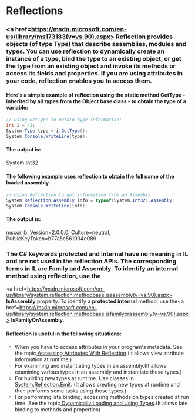 # Reflections

### <a href=https://msdn.microsoft.com/en-us/library/ms173183(v=vs.90).aspx> Reflection </a> provides objects (of type Type) that describe assemblies, modules and types. You can use reflection to dynamically create an instance of a type, bind the type to an existing object, or get the type from an existing object and invoke its methods or access its fields and properties. If you are using attributes in your code, reflection enables you to access them. 

#### Here's a simple example of reflection using the static method GetType - inherited by all types from the Object base class - to obtain the type of a variable:
```C#
// Using GetType to obtain type information: 
int i = 42;
System.Type type = i.GetType();
System.Console.WriteLine(type);
```
#### The output is:
System.Int32

#### The following example uses reflection to obtain the full name of the loaded assembly.
```C#
// Using Reflection to get information from an Assembly:
System.Reflection.Assembly info = typeof(System.Int32).Assembly;
System.Console.WriteLine(info);
```
#### The output is:
mscorlib, Version=2.0.0.0, Culture=neutral, PublicKeyToken=b77a5c561934e089

### The C# keywords protected and internal have no meaning in IL and are not used in the reflection APIs. The corresponding terms in IL are Family and Assembly. To identify an<b> internal</b> method using reflection, use the
<a href=https://msdn.microsoft.com/en-us/library/system.reflection.methodbase.isassembly(v=vs.90).aspx><b> IsAssembly</b></a> property. To identify a <b>protected internal</b> method, use the<a href=https://msdn.microsoft.com/en-us/library/system.reflection.methodbase.isfamilyorassembly(v=vs.90).aspx> <b>IsFamilyOrAssembly</b></a>.

#### Reflection is useful in the following situations:
<ul type=circle>
<li>When you have to access attributes in your program's metadata. See the topic<a href=https://msdn.microsoft.com/en-us/library/z919e8tw(v=vs.90).aspx> Accessing Attributes With Reflection</a>.(It allows view attribute information at runtime.)
<li>For examining and instantiating types in an assembly.(It allows examining various types in an assembly and instantiate these types.)
<li>For building new types at runtime. Use classes in <a href=https://msdn.microsoft.com/en-us/library/system.reflection.emit(v=vs.90).aspx>System.Reflection.Emit</a>. (It allows creating new types at runtime and then performs some tasks using those types.)
<li>For performing late binding, accessing methods on types created at run time. See the topic<a href=Dynamically Loading and Using Types> Dynamically Loading and Using Types</a>.(It allows late binding to methods and properties)
</ul>






